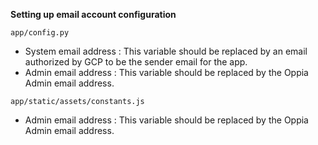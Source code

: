 **Setting up email account configuration**

```
app/config.py
```

- System email address : This variable should be replaced by an email authorized by GCP to be the sender email for the app.
- Admin email address : This variable should be replaced by the Oppia Admin email address.

```
app/static/assets/constants.js
```

- Admin email address : This variable should be replaced by the Oppia Admin email address.
